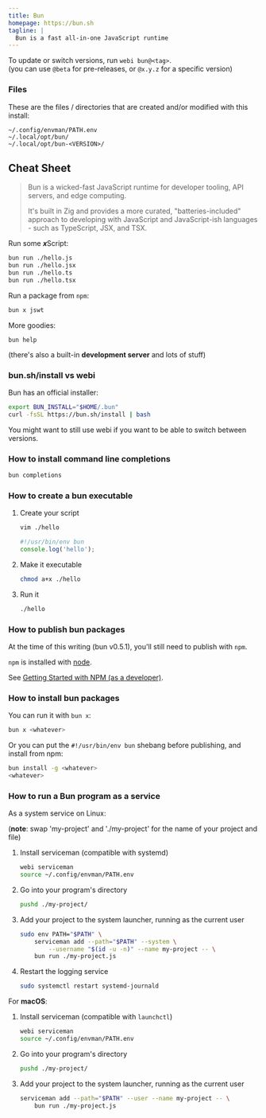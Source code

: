 ```yaml
---
title: Bun
homepage: https://bun.sh
tagline: |
  Bun is a fast all-in-one JavaScript runtime
---
```


To update or switch versions, run `webi bun@<tag>`. \
(you can use `@beta` for pre-releases, or `@x.y.z` for a specific version)

### Files

These are the files / directories that are created and/or modified with this
install:

```text
~/.config/envman/PATH.env
~/.local/opt/bun/
~/.local/opt/bun-<VERSION>/
```

## Cheat Sheet

> Bun is a wicked-fast JavaScript runtime for developer tooling, API servers,
> and edge computing.
>
> It's built in Zig and provides a more curated, "batteries-included" approach
> to developing with JavaScript and JavaScript-ish languages - such as
> TypeScript, JSX, and TSX.

Run some <strong><em>x</em></strong>Script:

```sh
bun run ./hello.js
bun run ./hello.jsx
bun run ./hello.ts
bun run ./hello.tsx
```

Run a package from `npm`:

```sh
bun x jswt
```

More goodies:

```
bun help
```

(there's also a built-in **development server** and lots of stuff)

### bun<span>.</span>sh/install vs webi

Bun has an official installer:

```sh
export BUN_INSTALL="$HOME/.bun"
curl -fsSL https://bun.sh/install | bash
```

You might want to still use webi if you want to be able to switch between
versions.

### How to install command line completions

```sh
bun completions
```

### How to create a bun executable

1. Create your script
   ```sh
   vim ./hello
   ```
   ```js
   #!/usr/bin/env bun
   console.log('hello');
   ```
2. Make it executable
   ```sh
   chmod a+x ./hello
   ```
3. Run it
   ```sh
   ./hello
   ```

### How to publish bun packages

At the time of this writing (bun v0.5.1), you'll still need to publish with
`npm`.

`npm` is installed with [node](/node).

See
[Getting Started with NPM (as a developer)](https://gist.github.com/coolaj86/1318304).

### How to install bun packages

You can run it with `bun x`:

```sh
bun x <whatever>
```

Or you can put the `#!/usr/bin/env bun` shebang before publishing, and install
from npm:

```sh
bun install -g <whatever>
<whatever>
```

### How to run a Bun program as a service

As a system service on Linux:

(**note**: swap 'my-project' and './my-project' for the name of your project and
file)

1. Install serviceman (compatible with systemd)
   ```sh
   webi serviceman
   source ~/.config/envman/PATH.env
   ```
2. Go into your program's directory
   ```sh
   pushd ./my-project/
   ```
3. Add your project to the system launcher, running as the current user
   ```sh
   sudo env PATH="$PATH" \
       serviceman add --path="$PATH" --system \
           --username "$(id -u -n)" --name my-project -- \
       bun run ./my-project.js
   ```
4. Restart the logging service
   ```sh
   sudo systemctl restart systemd-journald
   ```

For **macOS**:

1. Install serviceman (compatible with `launchctl`)
   ```sh
   webi serviceman
   source ~/.config/envman/PATH.env
   ```
2. Go into your program's directory
   ```sh
   pushd ./my-project/
   ```
3. Add your project to the system launcher, running as the current user
   ```sh
   serviceman add --path="$PATH" --user --name my-project -- \
       bun run ./my-project.js
   ```
